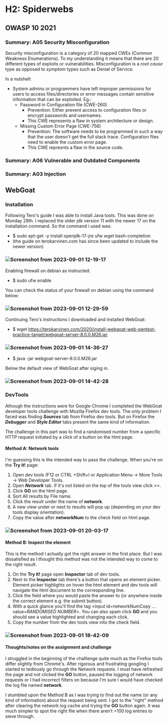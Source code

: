 # H2: Spiderwebs
## OWASP 10 2021
### Summary: A05 Security Misconfiguration
Security misconfiguration is a category of 20 mapped CWEs (Common Weakness Enumerations). To my understanding it means that there are 20 different types of exploits or vulnerabilities.
Misconfiguration is a *root cause* type as opposed to *symptom* types such as Denial of Service.

In a nutshell:
- System admins or programmers have left improper permissions for users to access files/directories or error messages contain sensitive information that can be exploited. Eg.:
  - Password in Configuration file (CWE-260)
    - Prevention: Either prevent access to configuration files or encrypt passwords and usernames.
    - This CWE represents a flaw in system architecture or design.
  - Missing Custom Error Page (CWE-756)
    - Prevention: The software needs to be programmed in such a way that the user doesn't get the full stack trace. Configuration files need to enable the custom error page.
    - This CWE represnts a flaw in the source code.
### Summary: A06 Vulnerable and Outdated Components

### Summary: A03 Injection

## WebGoat
### Installation
Following Tero's guide I was able to install Java tools. This was done on Monday 28th. I replaced the older jdk version 
11 with the newer 17 on the installation command. So the command i used was:
- $ sudo apt-get -y install openjdk-17-jre ufw wget bash-completion
- (the guide on terokarvinen.com has since been updated to include the newer version)
### ![Screenshot from 2023-09-01 12-19-17](https://github.com/RenneJ/hh-infosec-course/assets/97522117/cc94ae00-cfc4-4c47-887e-17ac58baf9d4)
Enabling firewall on debian as instructed:
- $ sudo ufw enable

You can check the status of your firewall on debian using the command below:
### ![Screenshot from 2023-09-01 12-29-59](https://github.com/RenneJ/hh-infosec-course/assets/97522117/276b29b7-8013-4917-8027-9ff5c53b87e0)
Continuing Tero's instructions I downloaded and installed WebGoat:
- $ wget https://terokarvinen.com/2020/install-webgoat-web-pentest-practice-target/webgoat-server-8.0.0.M26.jar
### ![Screenshot from 2023-09-01 14-36-27](https://github.com/RenneJ/hh-infosec-course/assets/97522117/abb69fc1-6404-4f6e-9007-c4f497bb51f5)

- $ java -jar webgoat-server-8.0.0.M26.jar

Below the default view of WebGoat after siging in.
### ![Screenshot from 2023-09-01 14-42-28](https://github.com/RenneJ/hh-infosec-course/assets/97522117/66b2b9c7-af98-46bb-b86e-b85530003358)

### DevTools
Athough the instructions were for Google Chrome I completed the WebGoat developer tools challenge with Mozilla Firefox dev tools.
The only problem I faced was finding ***Sources*** tab from Firefox dev tools. But on Firefox the ***Debugger*** and ***Style Editor*** tabs present the same kind of information.

The challenge in this part was to find a randomised number from a specific HTTP request initiated by a click of a button on the html page.
#### Method A: Network tools
I'm guessing this is the intended way to pass the challenge. When you're on the **Try it!** page:
1. Open dev tools (F12 or CTRL +Shift+I or Application Menu -> More Tools -> Web Developer Tools.
2. Open ***Network*** tab. If it's not listed on the top of the tools view click >>.
3. Click **GO** on the html page.
4. Sort All results by File name.
5. Click the result under the name of **network**.
6. A new view under or next to results will pop up (depending on your dev tools display orientation).
7. Copy the value after **networkNum** to the check field on html page.
### ![Screenshot from 2023-09-01 20-03-17](https://github.com/RenneJ/hh-infosec-course/assets/97522117/912f4897-df38-4de1-b61c-ddf9afb06e98)

#### Method B: Inspect the element
This is the method I actually got the right answer in the first place. But I was dissatisfied as I thought this method was not the intended way to come to the right result.
1. On the **Try it!** page open **Inspector** tab of dev tools.
2. Next to the **Inspector** tab there's a button that opens an element picker. Element picker highlights on hover the html element and dev tools will navigate the html document to the corresponding line.
3. Click the field where you would paste the answer to (or anywhere inside the correct element e.g. the submit button).
4. With a quick glance you'll find the tag <input id=networkNumCopy ... value=*RANDOMISED NUMBER*>. You can also spam click **GO** and you should see a value highlighted and changing each click.
5. Copy the number from the dev tools view into the check field.
### ![Screenshot from 2023-09-01 18-42-09](https://github.com/RenneJ/hh-infosec-course/assets/97522117/b49e5190-8504-4aee-9e6b-6663c91b732e)

#### Thoughts/notes on the assignment and challenge
I struggled in the beginning of the challlenge quite much as the Firefox tools differ slightly from Chrome's. After rigorous and frustrating googling I started to tediously go through the Network requests. I must have refreshed the page and not clicked the **GO** button, paused the logging of network requests or I had incorrect filters on because I'm sure I would have checked the log file named **network**.

I stumbled upon the Method B as I was trying to find out the name (or any kind of information) about the request being sent. I got to the "right" method after clearing the network log cache and trying the **GO** button again. It was much simpler to spot the right file when there aren't >100 log entries to sieve through.
